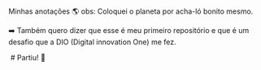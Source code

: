 Minhas anotações 🌎
obs: Coloquei o planeta por acha-ló bonito mesmo.

➡️ Também quero dizer que esse é meu primeiro repositório e que é um desafio que a DIO (Digital innovation One) me fez.

​ # Partiu! 🦅
